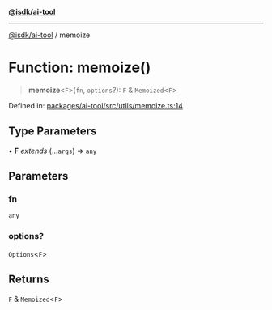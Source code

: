 [**@isdk/ai-tool**](../README.md)

***

[@isdk/ai-tool](../globals.md) / memoize

# Function: memoize()

> **memoize**\<`F`\>(`fn`, `options`?): `F` & `Memoized`\<`F`\>

Defined in: [packages/ai-tool/src/utils/memoize.ts:14](https://github.com/isdk/ai-tool.js/blob/83a1524a1644365964efc043a7a7991d8fd46b49/src/utils/memoize.ts#L14)

## Type Parameters

• **F** *extends* (...`args`) => `any`

## Parameters

### fn

`any`

### options?

`Options`\<`F`\>

## Returns

`F` & `Memoized`\<`F`\>
